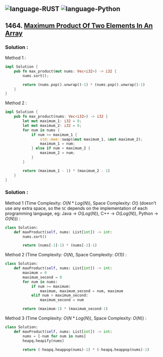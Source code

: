 ![language-RUST](https://img.shields.io/badge/RUST-8d4004?style=for-the-badge&logo=RUST)
![language-Python](https://img.shields.io/badge/Python-ffd43b?style=for-the-badge&logo=PYTHON)
---

## 1464. [Maximum Product Of Two Elements In An Array](https://leetcode.com/problems/maximum-product-of-two-elements-in-an-array)

### Solution :

Method 1 :
```rust
impl Solution {
    pub fn max_product(mut nums: Vec<i32>) -> i32 {
        nums.sort();

        return (nums.pop().unwrap()-1) * (nums.pop().unwrap()-1)
    }
}
```

Method 2 :
```rust
impl Solution {
    pub fn max_product(nums: Vec<i32>) -> i32 {
        let mut maximum_1: i32 = 0;
        let mut maximum_2: i32 = 0;
        for num in nums {
            if num >= maximum_1 {
                std::mem::swap(&mut maximum_1, &mut maximum_2);
                maximum_1 = num;
            } else if num > maximum_2 {
                maximum_2 = num;
            }
        }

        return (maximum_1 - 1) * (maximum_2 - 1)
    }
}
```

### Solution :

Method 1 (Time Complexity: $O(N*Log(N))$, Space Complexity: $O()$ (doesn't use any extra space, so the `SC` depends on the implementation of each programming language, eg: Java -> $O(Log(N))$, C++ -> $O(Log(N))$, Python -> $O(N)$)) :
```python
class Solution:
    def maxProduct(self, nums: List[int]) -> int:
        nums.sort()

        return (nums[-1]-1) * (nums[-2]-1)
```

Method 2 (Time Complexity: $O(N)$, Space Complexity: $O(1)$) :
```python
class Solution:
    def maxProduct(self, nums: List[int]) -> int:
        maximum = 0
        maximum_second = 0
        for num in nums:
            if num >= maximum:
                maximum, maximum_second = num, maximum
            elif num > maximum_second:
                maximum_second = num

        return (maximum-1) * (maximum_second-1)
```

Method 3 (Time Complexity: $O(N*Log(N))$, Space Complexity: $O(N)$) :
```python
class Solution:
    def maxProduct(self, nums: List[int]) -> int:
        nums = [-num for num in nums]
        heapq.heapify(nums)

        return (-heapq.heappop(nums)-1) * (-heapq.heappop(nums)-1)
```
